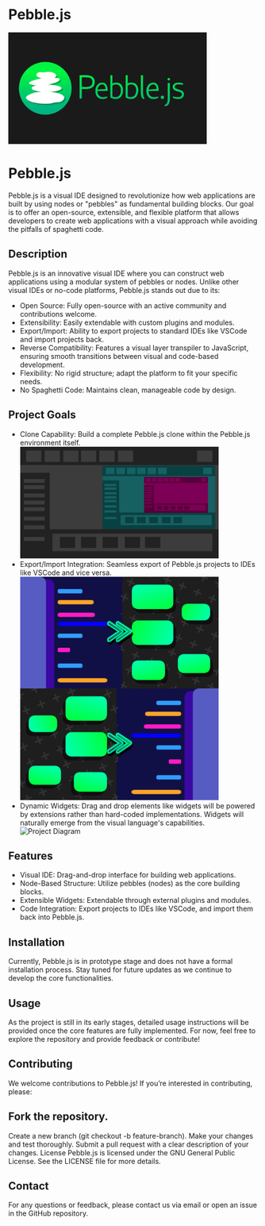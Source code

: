 # Pebble.js
<img src="https://github.com/DruPro/Gravil/blob/main/Logo/PebbleJS.png" width="400" alt="Project Diagram">

# Pebble.js
Pebble.js is a visual IDE designed to revolutionize how web applications are built by using nodes or "pebbles" as fundamental building blocks. Our goal is to offer an open-source, extensible, and flexible platform that allows developers to create web applications with a visual approach while avoiding the pitfalls of spaghetti code.

## Description
Pebble.js is an innovative visual IDE where you can construct web applications using a modular system of pebbles or nodes. Unlike other visual IDEs or no-code platforms, Pebble.js stands out due to its:

* Open Source: Fully open-source with an active community and contributions welcome.
* Extensibility: Easily extendable with custom plugins and modules.
* Export/Import: Ability to export projects to standard IDEs like VSCode and import projects back.
* Reverse Compatibility: Features a visual layer transpiler to JavaScript, ensuring smooth transitions between visual and code-based development.
* Flexibility: No rigid structure; adapt the platform to fit your specific needs.
* No Spaghetti Code: Maintains clean, manageable code by design.
  
## Project Goals
* Clone Capability: Build a complete Pebble.js clone within the Pebble.js environment itself.
   <img src="https://github.com/DruPro/Gravil/blob/main/Logo/WithinWithin.png" width="400" alt="Project Diagram">
* Export/Import Integration: Seamless export of Pebble.js projects to IDEs like VSCode and vice versa.
   <img src="https://github.com/DruPro/Gravil/blob/main/Logo/Import.png" width="400" alt="Project Diagram" style="float:left">
   <img src="https://github.com/DruPro/Gravil/blob/main/Logo/Export.png" width="400" alt="Project Diagram" > 
* Dynamic Widgets: Drag and drop elements like widgets will be powered by extensions rather than hard-coded implementations. Widgets will naturally emerge from the visual language's capabilities.
     <img src="https://github.com/DruPro/Gravil/blob/main/Logo/Extensibility" width="400" alt="Project Diagram" > 

## Features
* Visual IDE: Drag-and-drop interface for building web applications.
* Node-Based Structure: Utilize pebbles (nodes) as the core building blocks.
* Extensible Widgets: Extendable through external plugins and modules.
* Code Integration: Export projects to IDEs like VSCode, and import them back into Pebble.js.

## Installation
Currently, Pebble.js is in prototype stage and does not have a formal installation process. Stay tuned for future updates as we continue to develop the core functionalities.

## Usage
As the project is still in its early stages, detailed usage instructions will be provided once the core features are fully implemented. For now, feel free to explore the repository and provide feedback or contribute!

## Contributing
We welcome contributions to Pebble.js! If you’re interested in contributing, please:

## Fork the repository.
Create a new branch (git checkout -b feature-branch).
Make your changes and test thoroughly.
Submit a pull request with a clear description of your changes.
License
Pebble.js is licensed under the GNU General Public License. See the LICENSE file for more details.

## Contact
For any questions or feedback, please contact us via email or open an issue in the GitHub repository.
